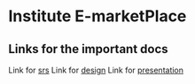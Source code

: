# Institute E-marketPlace

## Links for the important docs
Link for [srs]()
Link for [design](./design.pdf)
Link for [presentation](https://docs.google.com/presentation/d/1OQr7dbtKQe2moIaMdI63t7fOuEibThy26_mdjKNKmJE/edit?usp=sharing)
